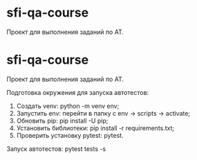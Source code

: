 # sfi-qa-course
Проект для выполнения заданий по АТ.

# sfi-qa-course
Проект для выполнения заданий по АТ.

Подготовка окружения для запуска автотестов:
1) Создать venv: python -m venv env;
2) Запустить env: перейти в папку с env → scripts → activate;
3) Обновить pip: pip install -U pip;
4) Установить библиотеки: pip install -r requirements.txt;
5) Проверить установку pytest: pytest.

Запуск автотестов: pytest tests -s
